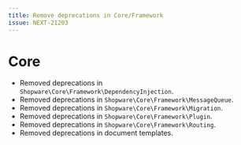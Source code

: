 ```yaml
---
title: Remove deprecations in Core/Framework
issue: NEXT-21203
---
```

# Core
* Removed deprecations in `Shopware\Core\Framework\DependencyInjection`.
* Removed deprecations in `Shopware\Core\Framework\MessageQueue`.
* Removed deprecations in `Shopware\Core\Framework\Migration`.
* Removed deprecations in `Shopware\Core\Framework\Plugin`.
* Removed deprecations in `Shopware\Core\Framework\Routing`.
* Removed deprecations in document templates.
